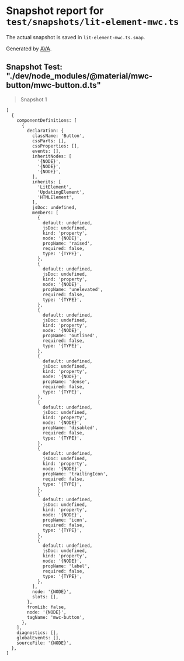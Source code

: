 # Snapshot report for `test/snapshots/lit-element-mwc.ts`

The actual snapshot is saved in `lit-element-mwc.ts.snap`.

Generated by [AVA](https://ava.li).

## Snapshot Test: "./dev/node_modules/@material/mwc-button/mwc-button.d.ts"

> Snapshot 1

    [
      {
        componentDefinitions: [
          {
            declaration: {
              className: 'Button',
              cssParts: [],
              cssProperties: [],
              events: [],
              inheritNodes: [
                '{NODE}',
                '{NODE}',
                '{NODE}',
              ],
              inherits: [
                'LitElement',
                'UpdatingElement',
                'HTMLElement',
              ],
              jsDoc: undefined,
              members: [
                {
                  default: undefined,
                  jsDoc: undefined,
                  kind: 'property',
                  node: '{NODE}',
                  propName: 'raised',
                  required: false,
                  type: '{TYPE}',
                },
                {
                  default: undefined,
                  jsDoc: undefined,
                  kind: 'property',
                  node: '{NODE}',
                  propName: 'unelevated',
                  required: false,
                  type: '{TYPE}',
                },
                {
                  default: undefined,
                  jsDoc: undefined,
                  kind: 'property',
                  node: '{NODE}',
                  propName: 'outlined',
                  required: false,
                  type: '{TYPE}',
                },
                {
                  default: undefined,
                  jsDoc: undefined,
                  kind: 'property',
                  node: '{NODE}',
                  propName: 'dense',
                  required: false,
                  type: '{TYPE}',
                },
                {
                  default: undefined,
                  jsDoc: undefined,
                  kind: 'property',
                  node: '{NODE}',
                  propName: 'disabled',
                  required: false,
                  type: '{TYPE}',
                },
                {
                  default: undefined,
                  jsDoc: undefined,
                  kind: 'property',
                  node: '{NODE}',
                  propName: 'trailingIcon',
                  required: false,
                  type: '{TYPE}',
                },
                {
                  default: undefined,
                  jsDoc: undefined,
                  kind: 'property',
                  node: '{NODE}',
                  propName: 'icon',
                  required: false,
                  type: '{TYPE}',
                },
                {
                  default: undefined,
                  jsDoc: undefined,
                  kind: 'property',
                  node: '{NODE}',
                  propName: 'label',
                  required: false,
                  type: '{TYPE}',
                },
              ],
              node: '{NODE}',
              slots: [],
            },
            fromLib: false,
            node: '{NODE}',
            tagName: 'mwc-button',
          },
        ],
        diagnostics: [],
        globalEvents: [],
        sourceFile: '{NODE}',
      },
    ]
